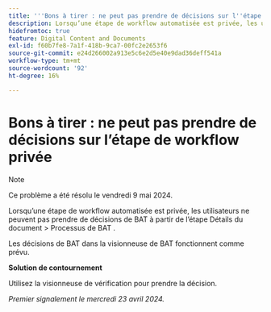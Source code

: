 ```yaml
---
title: '''Bons à tirer : ne peut pas prendre de décisions sur l''étape d''un workflow privé'''
description: Lorsqu’une étape de workflow automatisée est privée, les utilisateurs ne peuvent pas prendre de décisions de BAT à partir de l’étape Détails du document et gt ; Flux de production de BAT . Une solution de contournement est disponible.
hidefromtoc: true
feature: Digital Content and Documents
exl-id: f60b7fe8-7a1f-418b-9ca7-00fc2e2653f6
source-git-commit: e24d266002a913e5c6e2d5e40e9dad36deff541a
workflow-type: tm+mt
source-wordcount: '92'
ht-degree: 16%

---
```


# Bons à tirer : ne peut pas prendre de décisions sur l’étape de workflow privée

>[!NOTE]
>
>Ce problème a été résolu le vendredi 9 mai 2024.

Lorsqu’une étape de workflow automatisée est privée, les utilisateurs ne peuvent pas prendre de décisions de BAT à partir de l’étape Détails du document > Processus de BAT .

Les décisions de BAT dans la visionneuse de BAT fonctionnent comme prévu.

**Solution de contournement**

Utilisez la visionneuse de vérification pour prendre la décision.

_Premier signalement le mercredi 23 avril 2024._
